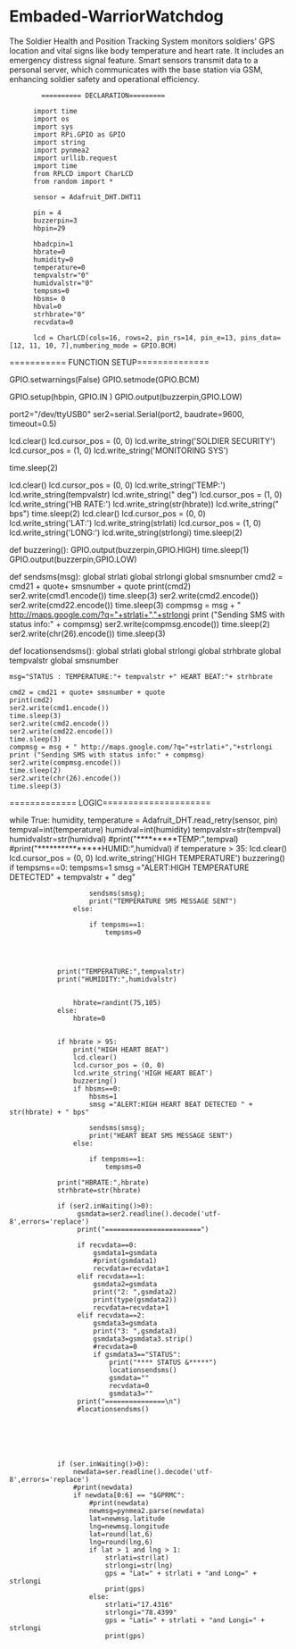 # Embaded-WarriorWatchdog
The Soldier Health and Position Tracking System monitors soldiers' GPS location and vital signs like body temperature and heart rate. It includes an emergency distress signal feature. Smart sensors transmit data to a personal server, which communicates with the base station via GSM, enhancing soldier safety and operational efficiency.

            ========== DECLARATION=========

          import time
          import os
          import sys
          import RPi.GPIO as GPIO
          import string
          import pynmea2
          import urllib.request
          import time
          from RPLCD import CharLCD
          from random import *

          sensor = Adafruit_DHT.DHT11

          pin = 4
          buzzerpin=3
          hbpin=29

          hbadcpin=1
          hbrate=0
          humidity=0
          temperature=0
          tempvalstr="0"  
          humidvalstr="0"
          tempsms=0
          hbsms= 0
          hbval=0
          strhbrate="0"
          recvdata=0

          lcd = CharLCD(cols=16, rows=2, pin_rs=14, pin_e=13, pins_data=[12, 11, 10, 7],numbering_mode = GPIO.BCM)


=========== FUNCTION SETUP==============

GPIO.setwarnings(False)
GPIO.setmode(GPIO.BCM)

GPIO.setup(hbpin, GPIO.IN )
GPIO.output(buzzerpin,GPIO.LOW)

port2="/dev/ttyUSB0"
ser2=serial.Serial(port2, baudrate=9600, timeout=0.5)

lcd.clear()
lcd.cursor_pos = (0, 0)
lcd.write_string('SOLDIER SECURITY')
lcd.cursor_pos = (1, 0)
lcd.write_string('MONITORING SYS')

time.sleep(2)

lcd.clear()
                lcd.cursor_pos = (0, 0)
                lcd.write_string('TEMP:')
                lcd.write_string(tempvalstr)
                lcd.write_string("  deg")
                lcd.cursor_pos = (1, 0)
                lcd.write_string('HB RATE:')
                lcd.write_string(str(hbrate))
                lcd.write_string(" bps")
                time.sleep(2)
                lcd.clear()
                lcd.cursor_pos = (0, 0)
                lcd.write_string('LAT:')
                lcd.write_string(strlati)
                lcd.cursor_pos = (1, 0)
                lcd.write_string('LONG:')
                lcd.write_string(strlongi)
                time.sleep(2)


def buzzering():
    GPIO.output(buzzerpin,GPIO.HIGH)
    time.sleep(1)
    GPIO.output(buzzerpin,GPIO.LOW)

def sendsms(msg):
    global strlati
    global strlongi
    global smsnumber
    cmd2 = cmd21 + quote+ smsnumber + quote
    print(cmd2)
    ser2.write(cmd1.encode()) 
    time.sleep(3)
    ser2.write(cmd2.encode())
    ser2.write(cmd22.encode())
    time.sleep(3)
    compmsg = msg + " http://maps.google.com/?q="+strlati+","+strlongi
    print ("Sending SMS with status info:" + compmsg)
    ser2.write(compmsg.encode())
    time.sleep(2)
    ser2.write(chr(26).encode())
    time.sleep(3)
    
def locationsendsms():
    global strlati
    global strlongi
    global strhbrate
    global tempvalstr
    global smsnumber
     
    msg="STATUS : TEMPERATURE:"+ tempvalstr +" HEART BEAT:"+ strhbrate
    
    cmd2 = cmd21 + quote+ smsnumber + quote
    print(cmd2)
    ser2.write(cmd1.encode()) 
    time.sleep(3)
    ser2.write(cmd2.encode())
    ser2.write(cmd22.encode())
    time.sleep(3)
    compmsg = msg + " http://maps.google.com/?q="+strlati+","+strlongi
    print ("Sending SMS with status info:" + compmsg)
    ser2.write(compmsg.encode())
    time.sleep(2)
    ser2.write(chr(26).encode())
    time.sleep(3)    
  
============= LOGIC=====================
         
while True:
                humidity, temperature = Adafruit_DHT.read_retry(sensor, pin)
                tempval=int(temperature)
                humidval=int(humidity)
                tempvalstr=str(tempval)
                humidvalstr=str(humidval)
                #print("*********TEMP:",tempval)
                #print("***************HUMID:",humidval)
                if temperature > 35: 
                    lcd.clear()
                    lcd.cursor_pos = (0, 0)
                    lcd.write_string('HIGH TEMPERATURE')
                    buzzering()
                    if tempsms==0:
                        tempsms=1
                        smsg ="ALERT:HIGH TEMPERATURE DETECTED" + tempvalstr + " deg"
                        
                        sendsms(smsg);
                        print("TEMPERATURE SMS MESSAGE SENT")
                    else:
                        
                        if tempsms==1:
                            tempsms=0
                    
                    
                
           
                print("TEMPERATURE:",tempvalstr)
                print("HUMIDITY:",humidvalstr)
                
             
                    hbrate=randint(75,105)
                else:
                    hbrate=0
                    
                    
                if hbrate > 95:
                    print("HIGH HEART BEAT")
                    lcd.clear()
                    lcd.cursor_pos = (0, 0)
                    lcd.write_string('HIGH HEART BEAT')
                    buzzering()
                    if hbsms==0:
                        hbsms=1
                        smsg ="ALERT:HIGH HEART BEAT DETECTED " + str(hbrate) + " bps"
                        
                        sendsms(smsg);
                        print("HEART BEAT SMS MESSAGE SENT")
                    else:
                        
                        if tempsms==1:
                            tempsms=0
               
                print("HBRATE:",hbrate)
                strhbrate=str(hbrate)
                
                if (ser2.inWaiting()>0):
                     gsmdata=ser2.readline().decode('utf-8',errors='replace')
                     print("========================")
                     
                     if recvdata==0:
                         gsmdata1=gsmdata
                         #print(gsmdata1)
                         recvdata=recvdata+1
                     elif recvdata==1:
                         gsmdata2=gsmdata
                         print("2: ",gsmdata2)
                         print(type(gsmdata2))
                         recvdata=recvdata+1
                     elif recvdata==2:
                         gsmdata3=gsmdata
                         print("3: ",gsmdata3)
                         gsmdata3=gsmdata3.strip()
                         #recvdata=0
                         if gsmdata3=="STATUS":
                             print("**** STATUS &*****")
                             locationsendsms()
                             gsmdata=""
                             recvdata=0
                             gsmdata3=""
                     print("===============\n")
                     #locationsendsms()
                    
                    
                
                
                
                
                if (ser.inWaiting()>0):      
                    newdata=ser.readline().decode('utf-8',errors='replace')
                    #print(newdata)
                    if newdata[0:6] == "$GPRMC":
                        #print(newdata)
                        newmsg=pynmea2.parse(newdata)
                        lat=newmsg.latitude
                        lng=newmsg.longitude
                        lat=round(lat,6)
                        lng=round(lng,6)
                        if lat > 1 and lng > 1:
                            strlati=str(lat)
                            strlongi=str(lng)
                            gps = "Lat=" + strlati + "and Long=" + strlongi
                            print(gps)
                        else:
                            strlati="17.4316"
                            strlongi="78.4399"
                            gps = "Lati=" + strlati + "and Longi=" + strlongi
                            print(gps)

